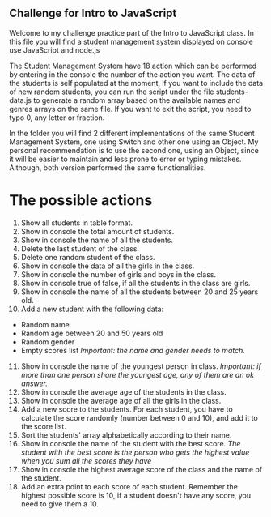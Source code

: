 ## Challenge for Intro to JavaScript

Welcome to my challenge practice part of the Intro to JavaScript class. In this file you will find a student management system displayed on console use JavaScript and node.js

The Student Management System have 18 action which can be performed by entering in the console the number of the action you want. 
The data of the students is self populated at the moment, if you want to include the data of new random students, you can run the script under the file students-data.js to generate a random array based on the available names and genres arrays on the same file. 
If you want to exit the script, you need to typo 0, any letter or fraction. 

In the folder you will find 2 different implementations of the same Student Management System, one using Switch and other one using an Object. 
My personal recommendation is to use the second one, using an Object, since it will be easier to maintain and less prone to error or typing mistakes. Although, both version performed the same functionalities. 

# The possible actions
1. Show all students in table format.
2. Show in console the total amount of students.
3. Show in console the name of all the students.
4. Delete the last student of the class.
5. Delete one random student of the class.
6. Show in console the data of all the girls in the class.
7. Show in console the number of girls and boys in the class.
8. Show in console true of false, if all the students in the class are girls.
9. Show in console the name of all the students between 20 and 25 years old. 
10. Add a new student with the following data:
- Random name
- Random age between 20 and 50 years old
- Random gender
- Empty scores list
*Important: the name and gender needs to match.*
11. Show in console the name of the youngest person in class. 
*Important: if more than one person share the youngest age, any of them are an ok answer.*
12. Show in console the average age of the students in the class. 
13. Show in console the average age of all the girls in the class.
14. Add a new score to the students. For each student, you have to calculate the score randomly (number between 0 and 10), and add it to the score list.
15. Sort the students' array alphabetically according to their name.
16. Show in console the name of the student with the best score. 
*The student with the best score is the person who gets the highest value when you sum all the scores they have* 
17. Show in console the highest average score of the class and the name of the student.
18. Add an extra point to each score of each student. Remember the highest possible score is 10, if a student doesn't have any score, you need to give them a 10.
